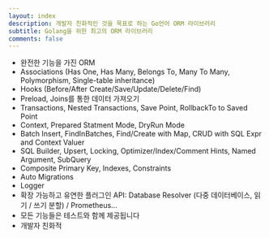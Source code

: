 ```yaml
---
layout: index
description: 개발자 친화적인 것을 목표로 하는 Go언어 ORM 라이브러리
subtitle: Golang을 위한 최고의 ORM 라이브러리
comments: false
---
```


* <i class="fa fa-rocket" aria-hidden="true"></i> 완전한 기능을 가진 ORM
* <i class="fa fa-rocket" aria-hidden="true"></i> Associations (Has One, Has Many, Belongs To, Many To Many, Polymorphism, Single-table inheritance)
* <i class="fa fa-rocket" aria-hidden="true"></i> Hooks (Before/After Create/Save/Update/Delete/Find)
* <i class="fa fa-rocket" aria-hidden="true"></i> Preload, Joins를 통한 데이터 가져오기
* <i class="fa fa-rocket" aria-hidden="true"></i> Transactions, Nested Transactions, Save Point, RollbackTo to Saved Point
* <i class="fa fa-rocket" aria-hidden="true"></i> Context, Prepared Statment Mode, DryRun Mode
* <i class="fa fa-rocket" aria-hidden="true"></i> Batch Insert, FindInBatches, Find/Create with Map, CRUD with SQL Expr and Context Valuer
* <i class="fa fa-rocket" aria-hidden="true"></i> SQL Builder, Upsert, Locking, Optimizer/Index/Comment Hints, Named Argument, SubQuery
* <i class="fa fa-rocket" aria-hidden="true"></i> Composite Primary Key, Indexes, Constraints
* <i class="fa fa-rocket" aria-hidden="true"></i> Auto Migrations
* <i class="fa fa-rocket" aria-hidden="true"></i> Logger
* <i class="fa fa-rocket" aria-hidden="true"></i> 확장 가능하고 유연한 플러그인 API: Database Resolver (다중 데이터베이스, 읽기 / 쓰기 분할) / Prometheus...
* <i class="fa fa-rocket" aria-hidden="true"></i> 모든 기능들은 테스트와 함께 제공됩니다
* <i class="fa fa-rocket" aria-hidden="true"></i> 개발자 친화적
